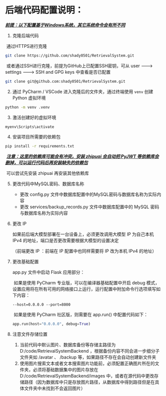 # 后端代码配置说明：

**<u>*前提：以下配置基于Windows系统，其它系统命令会有所不同*</u>**

1. 克隆后端代码

​	通过HTTPS进行克隆

```bash
git clone https://github.com/shady0501/RetrievalSystem.git
```

​	或者通过SSH进行克隆，前提为GitHub上已配置SSH密钥，可从 user ---> settings ---> SSH and GPG keys 中查看是否已配置

```bash
git clone git@github.com:shady0501/RetrievalSystem.git
```



2. 通过 PyCharm / VSCode 进入克隆后的文件夹，通过终端使用 `venv` 创建 Python 虚拟环境

```bash
python -m venv .venv
```



3. 激活创建好的虚拟环境

```bash
myenv\Scripts\activate
```



4. 安装项目所需要的依赖包

```bash
pip install -r requirements.txt
```

​	***<u>注意：这里的依赖库可能会有冲突，安装 zhipuai 会自动把 PyJWT 等依赖库会删掉，可以运行代码后再安装缺失的依赖包</u>***

​	可以尝试先安装 zhipuai 再安装其他依赖库



5. 更改代码中MySQL密码、数据库名称
   - 更改 config.py 文件中数据库配置中的MySQL密码与数据库名称为实际内容
   - 更改 services/backup_records.py 文件中数据库配置中的 MySQL 密码与数据库名称为实际内容



6. 更改 IP 

   如果前后端大模型部署在一台设备上，必须更改调用大模型 IP 为自己本机 IPv4 的地址，端口是否更改需要根据大模型的设置决定

   （前端更改 IP ：前端在 IP 配置中也同样需要将 IP 改为本机 IPv4 的地址）

 

7. 更改基础配置

   app.py 文件中启动 Flask 应用部分：

   ​	如果是使用 PyCharm 专业版，可以在编译器基础配置中开启 debug 模式，设置应用将在所有可用的网络接口上运行，运行配置中附加命令行选项填写如下内容：

   ```
   --host=0.0.0.0 --port=8000
   ```

   ​	如果是使用 PyCharm 社区版，则需要在 app.run() 中配置代码如下：

   ```python
   app.run(host="0.0.0.0", debug=True)
   ```



8. 注意文件存储位置
   1. 当前代码中默认图片、数据库备份等存储主路径为 D:/code/RetrievalSystemBackend ，根据备份内容不同会进一步细分子文件夹如 /avatar 、 /backup 等，如果路径不存在会自动创建新文件夹
   2. 使用图片搜索文本或者文本搜索图片功能前，必须配置正确图片所在的文件夹，必须将基础数据集中的图片存放在D:/code/RetrievalSystemBackend/images 中，或者在源代码中更改存储路径（因为数据库中只是存放图片路径，从数据库中得到路径但是在具体文件夹中未找到不会返回图片）

